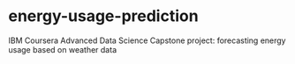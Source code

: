 # energy-usage-prediction
IBM Coursera Advanced Data Science Capstone project: forecasting energy usage based on weather data
